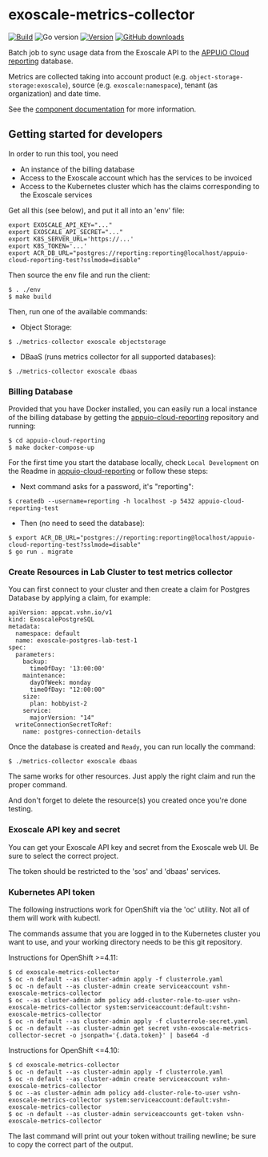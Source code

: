 # exoscale-metrics-collector

[![Build](https://img.shields.io/github/workflow/status/vshn/exoscale-metrics-collector/Test)][build]
![Go version](https://img.shields.io/github/go-mod/go-version/vshn/exoscale-metrics-collector)
[![Version](https://img.shields.io/github/v/release/vshn/exoscale-metrics-collector)][releases]
[![GitHub downloads](https://img.shields.io/github/downloads/vshn/exoscale-metrics-collector/total)][releases]

[build]: https://github.com/vshn/exoscale-metrics-collector/actions?query=workflow%3ATest
[releases]: https://github.com/vshn/exoscale-metrics-collector/releases

Batch job to sync usage data from the Exoscale API to the [APPUiO Cloud reporting](https://github.com/appuio/appuio-cloud-reporting/) database.

Metrics are collected taking into account product (e.g. `object-storage-storage:exoscale`), source (e.g. `exoscale:namespace`), tenant (as organization) and date time.

See the [component documentation](https://hub.syn.tools/exoscale-metrics-collector/index.html) for more information.

## Getting started for developers

In order to run this tool, you need
* An instance of the billing database
* Access to the Exoscale account which has the services to be invoiced
* Access to the Kubernetes cluster which has the claims corresponding to the Exoscale services

Get all this (see below), and put it all into an 'env' file:

```
export EXOSCALE_API_KEY="..."
export EXOSCALE_API_SECRET="..."
export K8S_SERVER_URL='https://...'
export K8S_TOKEN='...'
export ACR_DB_URL="postgres://reporting:reporting@localhost/appuio-cloud-reporting-test?sslmode=disable"
```

Then source the env file and run the client:

```
$ . ./env
$ make build
```

Then, run one of the available commands:

* Object Storage:
```
$ ./metrics-collector exoscale objectstorage
```

* DBaaS (runs metrics collector for all supported databases):
```
$ ./metrics-collector exoscale dbaas
```

### Billing Database

Provided that you have Docker installed, you can easily run a local instance of the billing database by getting the [appuio-cloud-reporting](https://github.com/appuio/appuio-cloud-reporting/) repository and running:

```
$ cd appuio-cloud-reporting
$ make docker-compose-up
```

For the first time you start the database locally, check `Local Development` on the Readme in [appuio-cloud-reporting](https://github.com/appuio/appuio-cloud-reporting/blob/master/README.md#local-development) or follow these steps:
* Next command asks for a password, it's "reporting":
```
$ createdb --username=reporting -h localhost -p 5432 appuio-cloud-reporting-test
```

* Then (no need to seed the database):
```
$ export ACR_DB_URL="postgres://reporting:reporting@localhost/appuio-cloud-reporting-test?sslmode=disable"
$ go run . migrate
```

### Create Resources in Lab Cluster to test metrics collector

You can first connect to your cluster and then create a claim for Postgres Database by applying a claim, for example:

```
apiVersion: appcat.vshn.io/v1
kind: ExoscalePostgreSQL
metadata:
  namespace: default
  name: exoscale-postgres-lab-test-1
spec:
  parameters:
    backup:
      timeOfDay: '13:00:00'
    maintenance:
      dayOfWeek: monday
      timeOfDay: "12:00:00"
    size:
      plan: hobbyist-2
    service:
      majorVersion: "14"
  writeConnectionSecretToRef:
    name: postgres-connection-details
```

Once the database is created and `Ready`, you can run locally the command:
```
$ ./metrics-collector exoscale dbaas
```

The same works for other resources. Just apply the right claim and run the proper command.

And don't forget to delete the resource(s) you created once you're done testing.

### Exoscale API key and secret

You can get your Exoscale API key and secret from the Exoscale web UI. Be sure to select the correct project.

The token should be restricted to the 'sos' and 'dbaas' services.

### Kubernetes API token

The following instructions work for OpenShift via the 'oc' utility. Not all of them will work with kubectl.

The commands assume that you are logged in to the Kubernetes cluster you want to use, and your working directory needs to be this git repository.

Instructions for OpenShift >=4.11:
```
$ cd exoscale-metrics-collector
$ oc -n default --as cluster-admin apply -f clusterrole.yaml 
$ oc -n default --as cluster-admin create serviceaccount vshn-exoscale-metrics-collector
$ oc --as cluster-admin adm policy add-cluster-role-to-user vshn-exoscale-metrics-collector system:serviceaccount:default:vshn-exoscale-metrics-collector
$ oc -n default --as cluster-admin apply -f clusterrole-secret.yaml
$ oc -n default --as cluster-admin get secret vshn-exoscale-metrics-collector-secret -o jsonpath='{.data.token}' | base64 -d
```

Instructions for OpenShift <=4.10:
```
$ cd exoscale-metrics-collector
$ oc -n default --as cluster-admin apply -f clusterrole.yaml 
$ oc -n default --as cluster-admin create serviceaccount vshn-exoscale-metrics-collector
$ oc --as cluster-admin adm policy add-cluster-role-to-user vshn-exoscale-metrics-collector system:serviceaccount:default:vshn-exoscale-metrics-collector
$ oc -n default --as cluster-admin serviceaccounts get-token vshn-exoscale-metrics-collector
```

The last command will print out your token without trailing newline; be sure to copy the correct part of the output.
